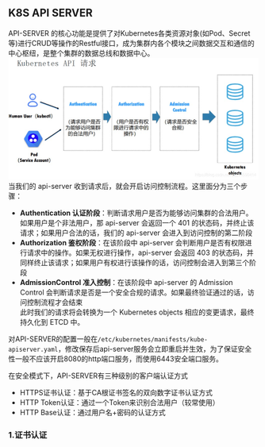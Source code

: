 ## K8S API SERVER
API-SERVER 的核心功能是提供了对Kubernetes各类资源对象(如Pod、Secret等)进行CRUD等操作的Restful接口，成为集群内各个模块之间数据交互和通信的中心枢纽，是整个集群的数据总线和数据中心。  
![api-server](../api-server.png) 
当我们的 api-server 收到请求后，就会开启访问控制流程。这里面分为三个步骤：  

* **Authentication 认证阶段**：判断请求用户是否为能够访问集群的合法用户。如果用户是个非法用户，那 api-server 会返回一个 401 的状态码，并终止该请求；如果用户合法的话，我们的 api-server 会进入到访问控制的第二阶段 
* **Authorization 鉴权阶段**：在该阶段中 api-server 会判断用户是否有权限进行请求中的操作。如果无权进行操作，api-server 会返回 403 的状态码，并同样终止该请求；如果用户有权进行该操作的话，访问控制会进入到第三个阶段
* **AdmissionControl 准入控制**：在该阶段中 api-server 的 Admission Control 会判断请求是否是一个安全合规的请求。如果最终验证通过的话，访问控制流程才会结束  
此时我们的请求将会转换为一个 Kubernetes objects 相应的变更请求，最终持久化到 ETCD 中。 

对API-SERVER的配置一般在`/etc/kubernetes/manifests/kube-apiserver.yaml`，修改保存后api-server服务会立即重启并生效，为了保证安全性一般不应该开启8080的http端口服务，而使用6443安全端口服务。  

在安全模式下，API-SERVER有三种级别的客户端认证方式
* HTTPS证书认证：基于CA根证书签名的双向数字证书认证方式
* HTTP Token认证：通过一个Token来识别合法用户（较常使用）
* HTTP Base认证：通过用户名+密码的认证方式

### 1.证书认证
